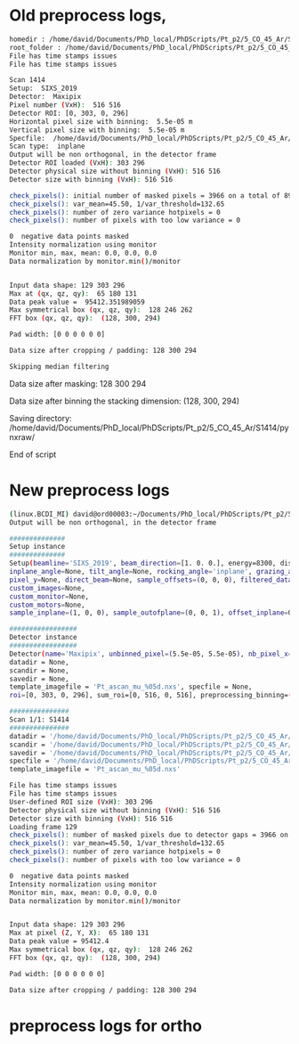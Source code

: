 # Old preprocess logs, ````bashhomedir : /home/david/Documents/PhD_local/PhDScripts/Pt_p2/5_CO_45_Ar/S1414/root_folder : /home/david/Documents/PhD_local/PhDScripts/Pt_p2/5_CO_45_Ar/S1414/File has time stamps issuesFile has time stamps issuesScan 1414Setup:  SIXS_2019Detector:  MaxipixPixel number (VxH):  516 516Detector ROI: [0, 303, 0, 296]Horizontal pixel size with binning:  5.5e-05 mVertical pixel size with binning:  5.5e-05 mSpecfile:  /home/david/Documents/PhD_local/PhDScripts/Pt_p2/5_CO_45_Ar/S1414/analysis/alias_dict.txtScan type:  inplaneOutput will be non orthogonal, in the detector frameDetector ROI loaded (VxH): 303 296Detector physical size without binning (VxH): 516 516Detector size with binning (VxH): 516 516check_pixels(): initial number of masked pixels = 3966 on a total of 89688check_pixels(): var_mean=45.50, 1/var_threshold=132.65check_pixels(): number of zero variance hotpixels = 0check_pixels(): number of pixels with too low variance = 00  negative data points maskedIntensity normalization using monitorMonitor min, max, mean: 0.0, 0.0, 0.0Data normalization by monitor.min()/monitorInput data shape: 129 303 296Max at (qx, qz, qy):  65 180 131Data peak value =  95412.351989059Max symmetrical box (qx, qz, qy):  128 246 262FFT box (qx, qz, qy):  (128, 300, 294)Pad width: [0 0 0 0 0 0]Data size after cropping / padding: 128 300 294Skipping median filtering````Data size after masking: 128 300 294Data size after binning the stacking dimension: (128, 300, 294)Saving directory: /home/david/Documents/PhD_local/PhDScripts/Pt_p2/5_CO_45_Ar/S1414/pynxraw/End of script# New preprocess logs````bash(linux.BCDI_MI) david@ord00003:~/Documents/PhD_local/PhDScripts/Pt_p2/5_CO_45_Ar/S1414$ python preprocess_bcdi.py Output will be non orthogonal, in the detector frame##############Setup instance##############Setup(beamline='SIXS_2019', beam_direction=[1. 0. 0.], energy=8300, distance=1.4359, outofplane_angle=None,inplane_angle=None, tilt_angle=None, rocking_angle='inplane', grazing_angle=None, pixel_x=None,pixel_y=None, direct_beam=None, sample_offsets=(0, 0, 0), filtered_data=False, custom_scan=False,custom_images=None,custom_monitor=None,custom_motors=None,sample_inplane=(1, 0, 0), sample_outofplane=(0, 0, 1), offset_inplane=0)#################Detector instance#################Detector(name='Maxipix', unbinned_pixel=(5.5e-05, 5.5e-05), nb_pixel_x=516, nb_pixel_y=516, binning=(1, 1, 1),datadir = None,scandir = None,savedir = None,template_imagefile = 'Pt_ascan_mu_%05d.nxs', specfile = None,roi=[0, 303, 0, 296], sum_roi=[0, 516, 0, 516], preprocessing_binning=(1, 1, 1), is_series=False###############Scan 1/1: S1414###############datadir = '/home/david/Documents/PhD_local/PhDScripts/Pt_p2/5_CO_45_Ar/S1414/data/'scandir = '/home/david/Documents/PhD_local/PhDScripts/Pt_p2/5_CO_45_Ar/S1414/'savedir = '/home/david/Documents/PhD_local/PhDScripts/Pt_p2/5_CO_45_Ar/S1414/pynxraw/'specfile = '/home/david/Documents/PhD_local/PhDScripts/Pt_p2/5_CO_45_Ar/analysis/alias_dict.txt'template_imagefile = 'Pt_ascan_mu_%05d.nxs'File has time stamps issuesFile has time stamps issuesUser-defined ROI size (VxH): 303 296Detector physical size without binning (VxH): 516 516Detector size with binning (VxH): 516 516Loading frame 129check_pixels(): number of masked pixels due to detector gaps = 3966 on a total of 89688check_pixels(): var_mean=45.50, 1/var_threshold=132.65check_pixels(): number of zero variance hotpixels = 0check_pixels(): number of pixels with too low variance = 00  negative data points maskedIntensity normalization using monitorMonitor min, max, mean: 0.0, 0.0, 0.0Data normalization by monitor.min()/monitorInput data shape: 129 303 296Max at pixel (Z, Y, X):  65 180 131Data peak value = 95412.4Max symmetrical box (qx, qz, qy):  128 246 262FFT box (qx, qz, qy):  (128, 300, 294)Pad width: [0 0 0 0 0 0]Data size after cropping / padding: 128 300 294````# preprocess logs for ortho````bash````